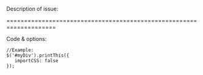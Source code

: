 Description of issue:


====================================================================

Code & options:
```
//Example:
$('#myDiv').printThis({
   importCSS: false
});
 ```



